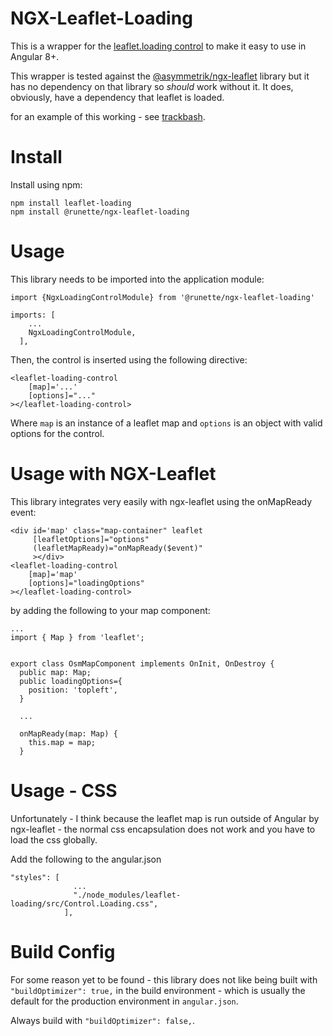 # NGX-Leaflet-Loading

This is a wrapper for the [leaflet.loading control](https://github.com/ebrelsford/Leaflet.loading) to make it easy to use in Angular 8+.

This wrapper is tested against the [@asymmetrik/ngx-leaflet](https://github.com/Asymmetrik/ngx-leaflet) library but it has no dependency on that library so *should* work without it. It does, obviously, have a dependency that leaflet is loaded.

for an example of this working - see [trackbash](https://trackbash.co.uk).

# Install

Install using npm:

```
npm install leaflet-loading
npm install @runette/ngx-leaflet-loading
```

# Usage

This library needs to be imported into the application module:

```
import {NgxLoadingControlModule} from '@runette/ngx-leaflet-loading'

imports: [
    ...
    NgxLoadingControlModule,
  ],
```

Then, the control is inserted using the following directive:

```
<leaflet-loading-control
    [map]='...'
    [options]="..."
></leaflet-loading-control>
```

Where `map` is an instance of a leaflet map and `options` is an object with valid options for the control.

# Usage with NGX-Leaflet

This library integrates very easily with ngx-leaflet using the onMapReady event:

```
<div id='map' class="map-container" leaflet
     [leafletOptions]="options"
     (leafletMapReady)="onMapReady($event)"
     ></div>
<leaflet-loading-control
    [map]='map'
    [options]="loadingOptions"
></leaflet-loading-control>
```
by adding the following to your map component:

```
...
import { Map } from 'leaflet';


export class OsmMapComponent implements OnInit, OnDestroy {
  public map: Map;
  public loadingOptions={
    position: 'topleft',
  }
  
  ...
  
  onMapReady(map: Map) {
    this.map = map;
  }
```

# Usage - CSS

Unfortunately - I think because the leaflet map is run outside of Angular by ngx-leaflet - the normal css encapsulation does not work and you have to load the css globally.

Add the following to the angular.json 

```
"styles": [
              ...
              "./node_modules/leaflet-loading/src/Control.Loading.css",
            ],
```

# Build Config

For some reason yet to be found - this library does not like being built with `"buildOptimizer": true,` in the build environment - which is usually the default for the production environment in `angular.json`.

Always build with `"buildOptimizer": false,`.
